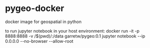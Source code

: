 # pygeo-docker
docker image for geospatial in python


to run jupyter notebook in your host environment:
docker run -it -p 8888:8888 -v /$(pwd)/:/data garretw/pygeo:0.1 jupyter notebook --ip 0.0.0.0 --no-browser --allow-root
